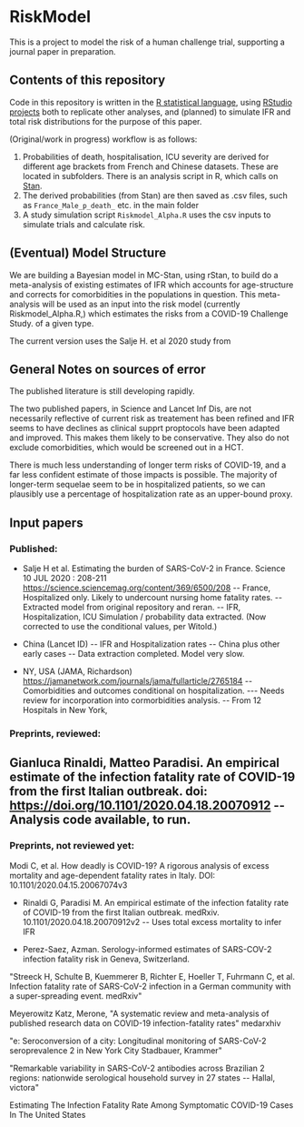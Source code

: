 # RiskModel
This is a project to model the risk of a human challenge trial, supporting a journal paper in preparation.

## Contents of this repository

Code in this repository is written in the [R statistical language](https://www.r-project.org/), using [RStudio projects](https://rstudio.com/) both to replicate other analyses, and (planned) to simulate IFR and total risk distributions for the purpose of this paper.

(Original/work in progress) workflow is as follows:

1. Probabilities of death, hospitalisation, ICU severity are derived for different age brackets from French and Chinese datasets. These are located in subfolders. There is an analysis script in R, which calls on [Stan](https://mc-stan.org/).
2. The derived probabilities (from Stan) are then saved as .csv files, such as `France_Male_p_death_` etc. in the main folder
3. A study simulation script `Riskmodel_Alpha.R` uses the csv inputs to simulate trials and calculate risk.

## (Eventual) Model Structure
We are building a Bayesian model in MC-Stan, using rStan, to build do a meta-analysis of existing estimates of IFR which accounts for age-structure and corrects for comorbidities in the populations in question. This meta-analysis will be used as an input into the risk model (currently Riskmodel_Alpha.R,) which estimates the risks from a COVID-19 Challenge Study. of a given type.

The current version uses the Salje H. et al 2020 study from 



## General Notes on sources of error

The published literature is still developing rapidly.

The two published papers, in Science and Lancet Inf Dis, are not necessarily reflective of current risk as treatement has been refined and IFR seems to have declines as clinical supprt proptocols have been adapted and improved. This makes them likely to be conservative. They also do not exclude comorbidities, which would be screened out in a HCT.

There is much less understanding of longer term risks of COVID-19, and a far less confident estimate of those impacts is possible. The majority of longer-term sequelae seem to be in hospitalized patients, so we can plausibly use a percentage of hospitalization rate as an upper-bound proxy.



## Input papers

### Published:
- Salje H et al. Estimating the burden of SARS-CoV-2 in France. Science 10 JUL 2020 : 208-211 https://science.sciencemag.org/content/369/6500/208
-- France, Hospitalized only. Likely to undercount nursing home fatality rates.
-- Extracted model from original repository and reran.
-- IFR, Hospitalization, ICU Simulation / probability data extracted. (Now corrected to use the conditional values, per Witold.)

- China (Lancet ID)
-- IFR and Hospitalization rates
-- China plus other early cases
-- Data extraction completed. Model very slow.


- NY, USA (JAMA, Richardson) https://jamanetwork.com/journals/jama/fullarticle/2765184
-- Comorbidities and outcomes conditional on hospitalization.
--- Needs review for incorporation into cormorbidities analysis.
-- From 12 Hospitals in New York, 


### Preprints, reviewed:

Gianluca Rinaldi, Matteo Paradisi. An empirical estimate of the infection fatality rate of COVID-19 from the first Italian outbreak. doi: https://doi.org/10.1101/2020.04.18.20070912
-- Analysis code available, to run.
-- 


### Preprints, not reviewed yet:

Modi C, et al. How deadly is COVID-19? A rigorous analysis of excess mortality and age-dependent fatality rates in Italy. DOI: 10.1101/2020.04.15.20067074v3


- Rinaldi G, Paradisi M. An empirical estimate of the infection fatality rate of COVID-19 from
the first Italian outbreak. medRxiv. 10.1101/2020.04.18.20070912v2
-- Uses total excess mortality to infer IFR


- Perez-Saez, Azman. Serology-informed estimates of SARS-COV-2 infection fatality risk in Geneva, Switzerland.




"Streeck H, Schulte B, Kuemmerer B, Richter E, Hoeller T, Fuhrmann C, et al. Infection fatality
rate of SARS-CoV-2 infection in a German community with a super-spreading event. medRxiv"

Meyerowitz Katz, Merone, "A systematic review and meta-analysis of published research data on COVID-19 infection-fatality rates" medarxhiv

"e: Seroconversion of a city: Longitudinal monitoring of SARS-CoV-2 seroprevalence
2 in New York City  Stadbauer, Krammer"

"Remarkable variability in SARS-CoV-2 antibodies across Brazilian
2 regions: nationwide serological household survey in 27 states -- Hallal, victora"

Estimating The Infection Fatality Rate Among Symptomatic COVID-19 Cases In The United States
